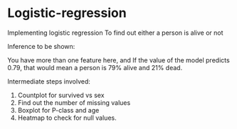 # Logistic-regression
Implementing logistic regression To find out either a person is alive or not


Inference to be shown:

You have more than one feature here, and If the value of the model predicts 0.79, that would mean a person is 79% alive and 21% dead.

Intermediate steps involved:

1. Countplot for survived vs sex
2. Find out the number of missing values
3. Boxplot for P-class and age
4. Heatmap to check for null values.
